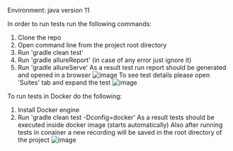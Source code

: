Environment: java version 11

In order to run tests run the following commands:
1. Clone the repo
2. Open command line from the project root directory
3. Run 'gradle clean test'
4. Run 'gradle allureReport' (in case of any error just ignore it)
5. Run 'gradle allureServe'
As a result test run report should be generated and opened in a browser
![image](https://user-images.githubusercontent.com/18191661/208615832-fc5fe8a8-8c06-4486-8b74-889c412a754e.png)
To see test details please open 'Suites' tab and expand the test
![image](https://user-images.githubusercontent.com/18191661/208616011-b5ee6ffd-0479-48ad-8417-8252ff30c1ff.png)

To run tests in Docker do the following:
1. Install Docker engine
2. Run 'gradle clean test -Dconfig=docker'
As a result tests should be executed inside docker image (starts automatically)
Also after running tests in conainer a new recording will be saved in the root directory of the project
![image](https://user-images.githubusercontent.com/18191661/208643462-3d4bd7c5-2185-437c-94e9-ed232b8a7670.png)
